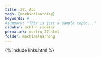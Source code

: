 ```yaml
---
title: 27. Abc
tags: [machinelearning]
keywords: #
#summary: "This is just a sample topic..."
sidebar: mchlrn_sidebar
permalink: mchlrn_27.html
folder: machinelearning
---
```


{% include links.html %}